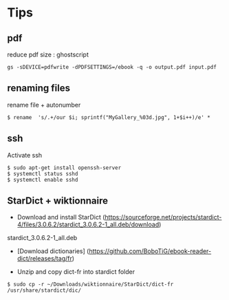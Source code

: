 # Tips

## pdf

reduce pdf size : ghostscript

`gs -sDEVICE=pdfwrite -dPDFSETTINGS=/ebook -q -o output.pdf input.pdf`

## renaming files

rename file + autonumber

`$ rename  's/.+/our $i; sprintf("MyGallery_%03d.jpg", 1+$i++)/e' *`

## ssh

Activate ssh
```
$ sudo apt-get install openssh-server
$ systemctl status sshd
$ systemctl enable sshd
```

## StarDict + wiktionnaire

- Download and install StarDict (https://sourceforge.net/projects/stardict-4/files/3.0.6.2/stardict_3.0.6.2-1_all.deb/download)

stardict_3.0.6.2-1_all.deb

- [Download dictionaries] (https://github.com/BoboTiG/ebook-reader-dict/releases/tag/fr)

- Unzip and copy dict-fr into stardict folder

`$ sudo cp -r ~/Downloads/wiktionnaire/StarDict/dict-fr /usr/share/stardict/dic/`
